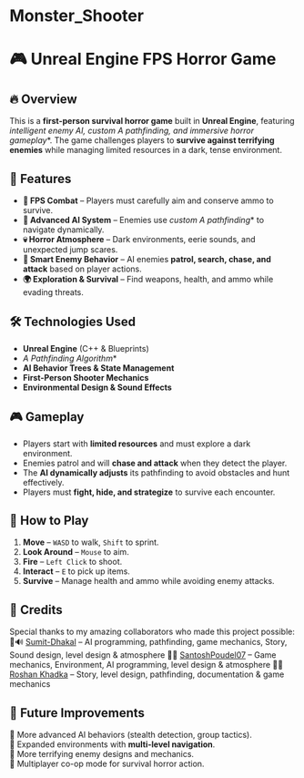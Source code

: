# Monster_Shooter
# 🎮 Unreal Engine FPS Horror Game  

## 🔥 Overview  
This is a **first-person survival horror game** built in **Unreal Engine**, featuring **intelligent enemy AI, custom A* pathfinding, and immersive horror gameplay**. The game challenges players to **survive against terrifying enemies** while managing limited resources in a dark, tense environment.  

## 🚀 Features  
- **🔫 FPS Combat** – Players must carefully aim and conserve ammo to survive.  
- **🧠 Advanced AI System** – Enemies use **custom A* pathfinding** to navigate dynamically.  
- **💀 Horror Atmosphere** – Dark environments, eerie sounds, and unexpected jump scares.  
- **🎯 Smart Enemy Behavior** – AI enemies **patrol, search, chase, and attack** based on player actions.  
- **🌍 Exploration & Survival** – Find weapons, health, and ammo while evading threats.  

## 🛠 Technologies Used  
- **Unreal Engine** (C++ & Blueprints)  
- **A* Pathfinding Algorithm**  
- **AI Behavior Trees & State Management**  
- **First-Person Shooter Mechanics**  
- **Environmental Design & Sound Effects**  

## 🎮 Gameplay  
- Players start with **limited resources** and must explore a dark environment.  
- Enemies patrol and will **chase and attack** when they detect the player.  
- The **AI dynamically adjusts** its pathfinding to avoid obstacles and hunt effectively.  
- Players must **fight, hide, and strategize** to survive each encounter.  

## 📜 How to Play  
1. **Move** – `WASD` to walk, `Shift` to sprint.  
2. **Look Around** – `Mouse` to aim.  
3. **Fire** – `Left Click` to shoot.  
4. **Interact** – `E` to pick up items.  
5. **Survive** – Manage health and ammo while avoiding enemy attacks.  

## 👾 Credits  
Special thanks to my amazing collaborators who made this project possible:  
👾🔊 [Sumit-Dhakal](https://github.com/Sumit-Dhakal) – AI programming, pathfinding, game mechanics, Story, Sound design, level design & atmosphere
📜🎨 [SantoshPoudel07](https://github.com/SantoshPoudel07) – Game mechanics, Environment, AI programming, level design & atmosphere
👾📜 [Roshan Khadka](https://github.com/Roshan4136) – Story, level design, pathfinding, documentation & game mechanics

## 📌 Future Improvements  
🔹 More advanced AI behaviors (stealth detection, group tactics).  
🔹 Expanded environments with **multi-level navigation**.  
🔹 More terrifying enemy designs and mechanics.  
🔹 Multiplayer co-op mode for survival horror action.  
